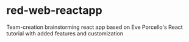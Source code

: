 # red-web-reactapp
Team-creation brainstorming react app based on Eve Porcello's React tutorial with added features and customization
